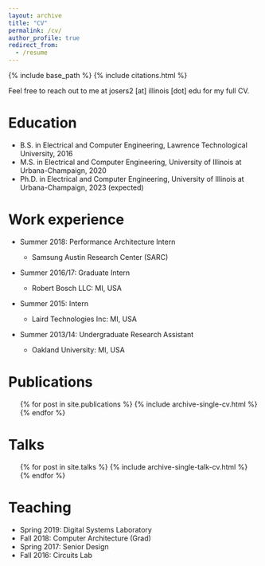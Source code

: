 ```yaml
---
layout: archive
title: "CV"
permalink: /cv/
author_profile: true
redirect_from:
  - /resume
---
```


{% include base_path %}
{% include citations.html %}

Feel free to reach out to me at josers2 [at] illinois [dot] edu
 for my full CV.

Education
======
* B.S. in Electrical and Computer Engineering, Lawrence Technological
University, 2016
* M.S. in Electrical and Computer Engineering, University of Illinois at
 Urbana-Champaign, 2020
* Ph.D. in Electrical and Computer Engineering, University of Illinois at
 Urbana-Champaign, 2023 (expected)

Work experience
======
* Summer 2018: Performance Architecture Intern
  * Samsung Austin Research Center (SARC)

* Summer 2016/17: Graduate Intern
  * Robert Bosch LLC: MI, USA
  
* Summer 2015: Intern
  * Laird Technologies Inc: MI, USA
  
* Summer 2013/14: Undergraduate Research Assistant
  * Oakland University: MI, USA
  
Publications
======
  <ul>{% for post in site.publications %}
    {% include archive-single-cv.html %}
  {% endfor %}</ul>
  
Talks
======
  <ul>{% for post in site.talks %}
    {% include archive-single-talk-cv.html %}
  {% endfor %}</ul>
  
Teaching
======
* Spring 2019: Digital Systems Laboratory
* Fall 2018: Computer Architecture (Grad)
* Spring 2017: Senior Design
* Fall 2016: Circuits Lab
